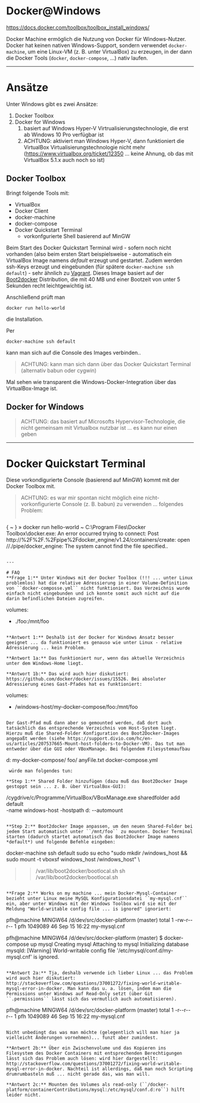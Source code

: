 # Docker@Windows

https://docs.docker.com/toolbox/toolbox_install_windows/

Docker Machine ermöglich die Nutzung von Docker für Windows-Nutzer. Docker hat keinen nativen Windows-Support, sondern verwendet ``docker-machine``, um eine Linux-VM (z. B. unter VirtualBox) zu erzeugen, in der dann die Docker Tools (``docker``, ``docker-compose``, ...) nativ laufen.

--- 

# Ansätze
Unter Windows gibt es zwei Ansätze:

1. Docker Toolbox
2. Docker for Windows
   1. basiert auf Windows Hyper-V Virtrualisierungstechnologie, die erst ab Windows 10 Pro verfügbar ist
   2. ACHTUNG: aktiviert man Windows Hyper-V, dann funktioniert die VirtualBox Virtualisierungstechnologie nicht mehr (https://www.virtualbox.org/ticket/12350 ... keine Ahnung, ob das mit VirtualBox 5.1.x auch noch so ist)

## Docker Toolbox
Bringt folgende Tools mit:

* VirtualBox
* Docker Client
* docker-machine
* docker-compose
* Docker Quickstart Terminal
  * vorkonfgurierte Shell basierend auf MinGW 

Beim Start des Docker Quickstart Terminal wird - sofern noch nicht vorhanden (also beim ersten Start beispielsweise - automatisch ein VirtualBox Image namens *default* erzeugt und gestartet. Zudem werden ssh-Keys erzeugt und eingebunden (für spätere ``docker-machine ssh default``) - sehr ähnlich zu [Vagrant](vagrant.md). Dieses Image basiert auf der [Boot2docker](https://github.com/boot2docker/boot2docker) Distribution, die mit 40 MB und einer Bootzeit von unter 5 Sekunden recht leichtgewichtig ist.

Anschließend prüft man 

```
docker run hello-world
```

die Installation.

Per

```
docker-machine ssh default
```

kann man sich auf die Console des Images verbinden..

> ACHTUNG: kann man sich dann über das Docker Quickstart Terminal (alternativ babun oder cygwin) 

Mal sehen wie transparent die Windows-Docker-Integration über das VirtualBox-Image ist.

## Docker for Windows
>ACHTUNG: das basiert auf Microsofts Hypervisor-Technologie, die nicht gemeinsam mit Virtualbox nutzbar ist ... es kann nur einen geben


---

# Docker Quickstart Terminal
Diese vorkondigurierte Console (basierend auf MinGW) kommt mit der Docker Toolbox mit.

> ACHTUNG: es war mir spontan nicht möglich eine nicht-vorkonfigurierte Console (z. B. babun) zu verwenden ... folgendes Problem:
> ```
{ ~ } » docker run hello-world ~
C:\Program Files\Docker Toolbox\docker.exe: An error occurred trying to connect:
Post http://%2F%2F.%2Fpipe%2Fdocker_engine/v1.24/containers/create: open //./pipe/docker_engine: 
The system cannot find the file specified..
```

--- 

# FAQ
**Frage 1:** Unter Windows mit der Docker Toolbox (!!! ... unter Linux problemlos) hat die relative Adressierung in einer Volume-Definition von ``docker-composse.yml`` nicht funktioniert. Das Verzeichnis wurde einfach nicht eingebunden und ich konnte somit auch nicht auf die darin befindlichen Dateien zugreifen. 

```
volumes:
  - ./foo:/mnt/foo
```

**Antwort 1:** Deshalb ist der Docker for Windows Ansatz besser geeignet ... da funktioniert es genauso wie unter Linux - relative Adressierung ... kein Problem.

**Antwort 1a:** Das funktioniert nur, wenn das aktuelle Verzeichnis unter dem Windows-Home liegt.

**Antwort 1b:** Das wird auch hier diskutiert: https://github.com/docker/docker/issues/15526. Bei absoluter Adressierung eines Gast-Pfades hat es funktioniert:

```
volumes:
  - /windows-host/my-docker-compose/foo:/mnt/foo
```

Der Gast-Pfad muß dann aber so gemounted werden, daß dort auch tatsächlich das entsprechende Verzeichnis vom Host-System liegt. Hierzu muß die Shared-Folder Konfiguration des Boot2Docker-Images angepaßt werden (siehe https://support.divio.com/hc/en-us/articles/207537665-Mount-host-folders-to-Docker-VM). Das tut man entweder über die GUI oder VBoxManage. Bei folgendem Filesystemaufbau

```
d:
  my-docker-compose/
    foo/
      anyFile.txt
    docker-compose.yml
```
 würde man folgendes tun:

**Step 1:** Shared Folder hinzufügen (dazu muß das Boot2Docker Image gestoppt sein ... z. B. über VirtualBox-GUI):

```
/cygdrive/c/Programme/VirtualBox/VBoxManage.exe sharedfolder add default \
   -name windows-host 
   -hostpath d:
   --automount
```

**Step 2:** Boot2docker Image anpassen, um den neuen Shared-Folder bei jedem Start automatisch unter ``/mnt/foo`` zu mounten. Docker Terminal starten (dadurch startet automatisch das Boot2docker Image namens *default*) und folgende Befehle eingeben:

```
docker-machine ssh default
sudo su
echo "sudo mkdir /windows_host && \
   sudo mount -t vboxsf windows_host /windows_host" \
   >> /var/lib/boot2docker/bootlocal.sh
sh /var/lib/boot2docker/bootlocal.sh
```

**Frage 2:** Works on my machine ... mein Docker-Mysql-Container bezieht unter Linux meine MySQL Konfigurationsdatei ``my-mysql.cnf`` ein, aber unter Windows mit der Windows Toolbox wird sie mit der Meldung "World-writable config file ... is ignored" ignoriert:

```
pfh@machine MINGW64 /d/dev/src/docker-platform (master)
total 1
-rw-r--r-- 1 pfh 1049089 46 Sep 15 16:22 my-mysql.cnf

pfh@machine MINGW64 /d/dev/src/docker-platform (master)
$ docker-compose up mysql
Creating mysql
Attaching to mysql
	Initializing database
	mysqld: [Warning] World-writable config file '/etc/mysql/conf.d/my-mysql.cnf' is ignored.
```

**Antwort 2a:** Tja, deshalb verwende ich lieber Linux ... das Problem wird auch hier diskutiert: http://stackoverflow.com/questions/37001272/fixing-world-writable-mysql-error-in-docker. Man kann das u. a. lösen, indem man die Permissions unter Windows auf Read-Only setzt (über Git ``.permissions`` lässt sich das vermutlich auch automatisieren).

```
pfh@machine MINGW64 /d/dev/src/docker-platform (master)
total 1
-r--r--r-- 1 pfh 1049089 46 Sep 15 16:22 my-mysql.cnf
```

Nicht unbedingt das was man möchte (gelegentlich will man hier ja vielleicht Änderungen vornehmen)... funzt aber zumindest.

**Antwort 2b:** Über ein Zwischenvolume und das Kopieren ins Filesystem des Docker Containers mit entsprechenden Berechtigungen lässt sich das Problem auch lösen: wird hier dargestellt: http://stackoverflow.com/questions/37001272/fixing-world-writable-mysql-error-in-docker. Nachteil ist allerdings, daß man noch Scripting drumrumbasteln muß ... nicht gerade das, was man will.

**Antwort 2c:** Mounten des Volumes als read-only (``/docker-platform/containerContributions/mysql:/etc/mysql/conf.d:ro``) hilft leider nicht.